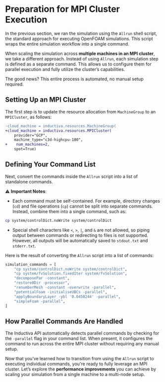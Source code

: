# Preparation for MPI Cluster Execution
In the previous section, we ran the simulation using the `Allrun` shell script, the standard approach for executing 
OpenFOAM simulations. This script wraps the entire simulation workflow into a single command.

When scaling the simulation across **multiple machines in an MPI cluster**, we
take a different approach. Instead of using `Allrun`, each simulation step is
defined as a separate command. This allows us to configure them for parallel
execution and fully utilize the cluster’s capabilities.

The good news? This entire process is automated, no manual setup required.

## Setting Up an MPI Cluster
The first step is to update the resource allocation from `MachineGroup` to an `MPICluster`, as follows:

```diff
-cloud_machine = inductiva.resources.MachineGroup(
+cloud_machine = inductiva.resources.MPICluster(
    provider="GCP",
    machine_type="c3d-highcpu-180",
+    num_machines=2,
    spot=True)
```

## Defining Your Command List
Next, convert the commands inside the `Allrun` script into a list of standalone commands.

⚠️ **Important Notes**: 
* Each command must be self-contained. For example, directory changes (`cd`) and file operations (`cp`) cannot be split into separate commands. Instead, combine them into a single command, such as:

```bash
cp system/controlDict.noWrite system/controlDict
```

* Special shell characters like `<`, `>`, `|`, and `&` are not allowed, so piping output between commands or redirecting to files is not supported. However, all outputs will be automatically saved to `stdout.txt` and `stderr.txt`.

Here is the result of converting the `Allrun` script into a list of commands:

```python
simulation_commands = [
    "cp system/controlDict.noWrite system/controlDict",
    "cp system/fvSolution.fixedIter system/fvSolution",
    "decomposePar -constant",
    "restore0Dir -processor",
    "renumberMesh -constant -overwrite -parallel",
    "potentialFoam -initialiseUBCs -parallel",
    "applyBoundaryLayer -ybl '0.0450244' -parallel",
    "simpleFoam -parallel",
]
```

## How Parallel Commands Are Handled
The Inductiva API automatically detects parallel commands
by checking for the `-parallel` flag in your command list. When present, it
configures the command to run across the entire MPI cluster without requiring
any manual setup.

Now that you’ve learned how to transition from using the `Allrun` script to executing individual commands, 
you're ready to fully leverage an MPI cluster. Let’s explore the **performance improvements** you can achieve 
by scaling your simulation from a single machine to a multi-node setup.

